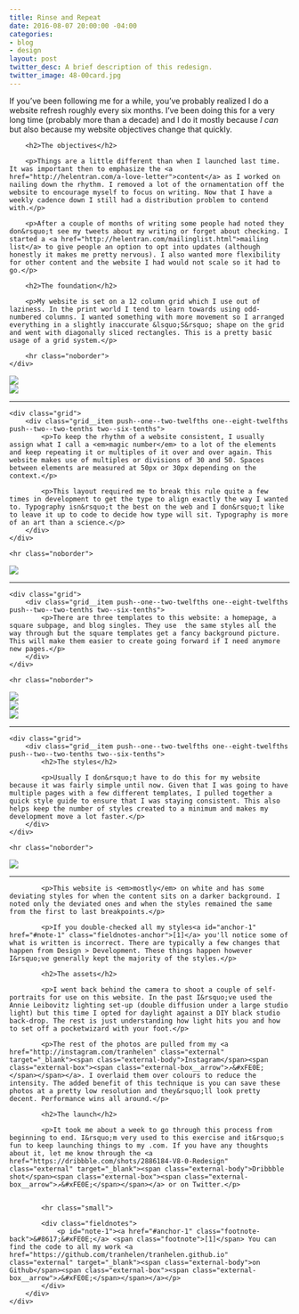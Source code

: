 ```yaml
---
title: Rinse and Repeat
date: 2016-08-07 20:00:00 -04:00
categories:
- blog
- design
layout: post
twitter_desc: A brief description of this redesign.
twitter_image: 48-00card.jpg
---
```


<div class="grid grid--full">
    <div class="grid__item push--one--two-twelfths one--eight-twelfths push--two--two-tenths two--six-tenths">
		<p>If you&rsquo;ve been following me for a while, you&rsquo;ve probably realized I do a website refresh roughly every six months. I&rsquo;ve been doing this for a very long time (probably more than a decade) and I do it mostly because <em>I can</em> but also because my website objectives change that quickly.</p>

		<h2>The objectives</h2>

		<p>Things are a little different than when I launched last time. It was important then to emphasize the <a href="http://helentran.com/a-love-letter">content</a> as I worked on nailing down the rhythm. I removed a lot of the ornamentation off the website to encourage myself to focus on writing. Now that I have a weekly cadence down I still had a distribution problem to contend with.</p>

		<p>After a couple of months of writing some people had noted they don&rsquo;t see my tweets about my writing or forget about checking. I started a <a href="http://helentran.com/mailinglist.html">mailing list</a> to give people an option to opt into updates (although honestly it makes me pretty nervous). I also wanted more flexibility for other content and the website I had would not scale so it had to go.</p>

		<h2>The foundation</h2>

		<p>My website is set on a 12 column grid which I use out of laziness. In the print world I tend to learn towards using odd-numbered columns. I wanted something with more movement so I arranged everything in a slightly inaccurate &lsquo;S&rsquo; shape on the grid and went with diagonally sliced rectangles. This is a pretty basic usage of a grid system.</p>

        <hr class="noborder">
    </div>
</div>

<div class="grid">
	<div class="grid__item two--nine-twelfths">
		<img src="./img/post/44-01.jpg">
	</div>
	<div class="grid__item two--three-twelfths">
		<img src="./img/post/44-02.jpg">
	</div>
</div>

<div class="grid grid--full">
	<hr class="noborder">

	<div class="grid">
	    <div class="grid__item push--one--two-twelfths one--eight-twelfths push--two--two-tenths two--six-tenths">
	    	<p>To keep the rhythm of a website consistent, I usually assign what I call a <em>magic number</em> to a lot of the elements and keep repeating it or multiples of it over and over again. This website makes use of multiples or divisions of 30 and 50. Spaces between elements are measured at 50px or 30px depending on the context.</p>

	    	<p>This layout required me to break this rule quite a few times in development to get the type to align exactly the way I wanted to. Typography isn&rsquo;t the best on the web and I don&rsquo;t like to leave it up to code to decide how type will sit. Typography is more of an art than a science.</p>
	    </div>
	</div>

    <hr class="noborder">
</div>

<img src="./img/post/44-03.jpg">

<div class="grid grid--full">
	<hr class="noborder">

	<div class="grid">
	    <div class="grid__item push--one--two-twelfths one--eight-twelfths push--two--two-tenths two--six-tenths">
	    	<p>There are three templates to this website: a homepage, a square subpage, and blog singles. They use  the same styles all the way through but the square templates get a fancy background picture. This will make them easier to create going forward if I need anymore new pages.</p>
	    </div>
	</div>

    <hr class="noborder">
</div>

<div class="grid">
	<div class="grid__item two--one-third">
		<img src="./img/post/44-04.jpg">
	</div>
	<div class="grid__item two--one-third">
		<img src="./img/post/44-06.jpg">
	</div>
	<div class="grid__item two--one-third">
		<img src="./img/post/44-05.jpg">
	</div>
</div>

<div class="grid grid--full">
	<hr class="noborder">

	<div class="grid">
	    <div class="grid__item push--one--two-twelfths one--eight-twelfths push--two--two-tenths two--six-tenths">
	    	<h2>The styles</h2>

	    	<p>Usually I don&rsquo;t have to do this for my website because it was fairly simple until now. Given that I was going to have multiple pages with a few different templates, I pulled together a quick style guide to ensure that I was staying consistent. This also helps keep the number of styles created to a minimum and makes my development move a lot faster.</p>
	    </div>
	</div>

    <hr class="noborder">
</div>

<img src="./img/post/44-07.jpg">

<div class="grid grid--full">
	<div class="grid">
	    <div class="grid__item push--one--two-twelfths one--eight-twelfths push--two--two-tenths two--six-tenths">
			<hr class="noborder">

	    	<p>This website is <em>mostly</em> on white and has some deviating styles for when the content sits on a darker background. I noted only the deviated ones and when the styles remained the same from the first to last breakpoints.</p>

			<p>If you double-checked all my styles<a id="anchor-1" href="#note-1" class="fieldnotes-anchor">[1]</a> you'll notice some of what is written is incorrect. There are typically a few changes that happen from Design > Development. These things happen however I&rsquo;ve generally kept the majority of the styles.</p>

			<h2>The assets</h2>

			<p>I went back behind the camera to shoot a couple of self-portraits for use on this website. In the past I&rsquo;ve used the Annie Leibovitz lighting set-up (double diffusion under a large studio light) but this time I opted for daylight against a DIY black studio back-drop. The rest is just understanding how light hits you and how to set off a pocketwizard with your foot.</p>

			<p>The rest of the photos are pulled from my <a href="http://instagram.com/tranhelen" class="external" target="_blank"><span class="external-body">Instagram</span><span class="external-box"><span class="external-box__arrow">↗&#xFE0E;</span></span></a>. I overlaid them over colours to reduce the intensity. The added benefit of this technique is you can save these photos at a pretty low resolution and they&rsquo;ll look pretty decent. Performance wins all around.</p>

			<h2>The launch</h2>

			<p>It took me about a week to go through this process from beginning to end. I&rsquo;m very used to this exercise and it&rsquo;s fun to keep launching things to my .com. If you have any thoughts about it, let me know through the <a href="https://dribbble.com/shots/2886184-V8-0-Redesign" class="external" target="_blank"><span class="external-body">Dribbble shot</span><span class="external-box"><span class="external-box__arrow">↗&#xFE0E;</span></span></a> or on Twitter.</p>


			<hr class="small">

			<div class="fieldnotes">
			    <p id="note-1"><a href="#anchor-1" class="footnote-back">&#8617;&#xFE0E;</a> <span class="footnote">[1]</span> You can find the code to all my work <a href="https://github.com/tranhelen/tranhelen.github.io" class="external" target="_blank"><span class="external-body">on Github</span><span class="external-box"><span class="external-box__arrow">↗&#xFE0E;</span></span></a></p>
			</div>
	    </div>
	</div>
</div>

